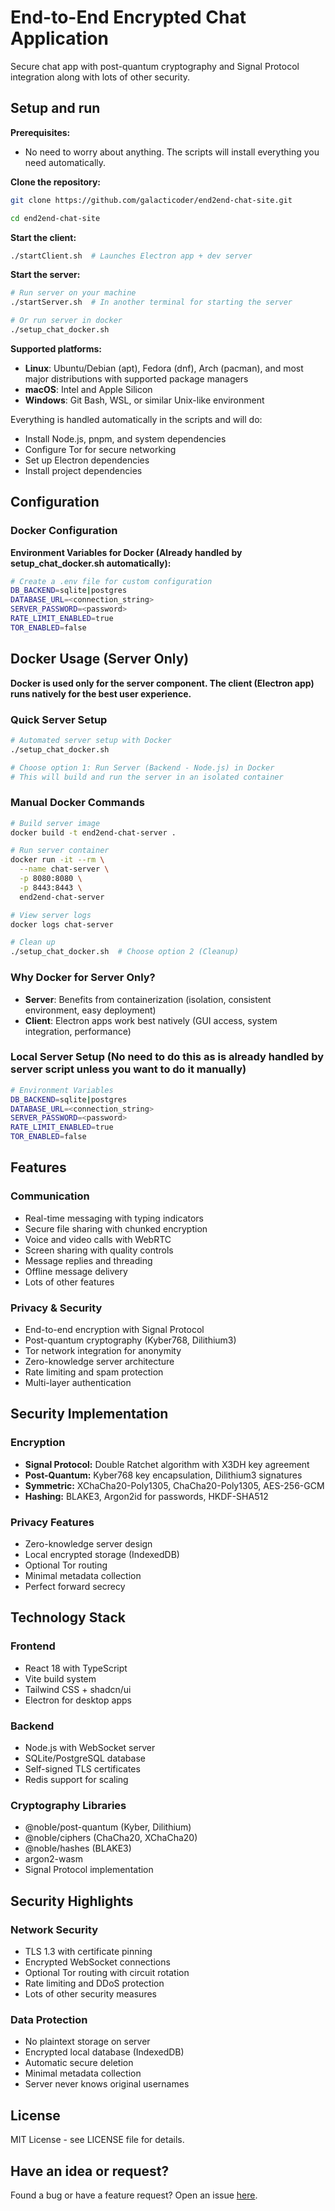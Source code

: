 # End-to-End Encrypted Chat Application

Secure chat app with post-quantum cryptography and Signal Protocol integration along with lots of other security.

## Setup and run

**Prerequisites:**
  - No need to worry about anything. The scripts will install everything you need automatically.

**Clone the repository:**

```bash
git clone https://github.com/galacticoder/end2end-chat-site.git

cd end2end-chat-site
```

**Start the client:**
```bash
./startClient.sh  # Launches Electron app + dev server
```

**Start the server:**
```bash
# Run server on your machine
./startServer.sh  # In another terminal for starting the server

# Or run server in docker
./setup_chat_docker.sh
```

**Supported platforms:**
- **Linux**: Ubuntu/Debian (apt), Fedora (dnf), Arch (pacman), and most major distributions with supported package managers
- **macOS**: Intel and Apple Silicon
- **Windows**: Git Bash, WSL, or similar Unix-like environment

Everything is handled automatically in the scripts and will do:
- Install Node.js, pnpm, and system dependencies
- Configure Tor for secure networking
- Set up Electron dependencies
- Install project dependencies

## Configuration

### Docker Configuration

**Environment Variables for Docker (Already handled by setup_chat_docker.sh automatically):**
```bash
# Create a .env file for custom configuration
DB_BACKEND=sqlite|postgres
DATABASE_URL=<connection_string>
SERVER_PASSWORD=<password>
RATE_LIMIT_ENABLED=true
TOR_ENABLED=false
```

## Docker Usage (Server Only)

**Docker is used only for the server component. The client (Electron app) runs natively for the best user experience.**

### Quick Server Setup

```bash
# Automated server setup with Docker
./setup_chat_docker.sh

# Choose option 1: Run Server (Backend - Node.js) in Docker
# This will build and run the server in an isolated container
```

### Manual Docker Commands

```bash
# Build server image
docker build -t end2end-chat-server .

# Run server container
docker run -it --rm \
  --name chat-server \
  -p 8080:8080 \
  -p 8443:8443 \
  end2end-chat-server

# View server logs
docker logs chat-server

# Clean up
./setup_chat_docker.sh  # Choose option 2 (Cleanup)
```

### Why Docker for Server Only?

- **Server**: Benefits from containerization (isolation, consistent environment, easy deployment)
- **Client**: Electron apps work best natively (GUI access, system integration, performance)

### Local Server Setup (No need to do this as is already handled by server script unless you want to do it manually)
```bash
# Environment Variables
DB_BACKEND=sqlite|postgres
DATABASE_URL=<connection_string>
SERVER_PASSWORD=<password>
RATE_LIMIT_ENABLED=true
TOR_ENABLED=false
```

## Features

### Communication
- Real-time messaging with typing indicators
- Secure file sharing with chunked encryption
- Voice and video calls with WebRTC
- Screen sharing with quality controls
- Message replies and threading
- Offline message delivery
- Lots of other features

### Privacy & Security
- End-to-end encryption with Signal Protocol
- Post-quantum cryptography (Kyber768, Dilithium3)
- Tor network integration for anonymity
- Zero-knowledge server architecture
- Rate limiting and spam protection
- Multi-layer authentication


## Security Implementation

### Encryption
- **Signal Protocol:** Double Ratchet algorithm with X3DH key agreement
- **Post-Quantum:** Kyber768 key encapsulation, Dilithium3 signatures
- **Symmetric:** XChaCha20-Poly1305, ChaCha20-Poly1305, AES-256-GCM
- **Hashing:** BLAKE3, Argon2id for passwords, HKDF-SHA512

### Privacy Features
- Zero-knowledge server design
- Local encrypted storage (IndexedDB)
- Optional Tor routing
- Minimal metadata collection
- Perfect forward secrecy

## Technology Stack

### Frontend
- React 18 with TypeScript
- Vite build system
- Tailwind CSS + shadcn/ui
- Electron for desktop apps

### Backend
- Node.js with WebSocket server
- SQLite/PostgreSQL database
- Self-signed TLS certificates
- Redis support for scaling

### Cryptography Libraries
- @noble/post-quantum (Kyber, Dilithium)
- @noble/ciphers (ChaCha20, XChaCha20)
- @noble/hashes (BLAKE3)
- argon2-wasm
- Signal Protocol implementation

## Security Highlights

### Network Security
- TLS 1.3 with certificate pinning
- Encrypted WebSocket connections
- Optional Tor routing with circuit rotation
- Rate limiting and DDoS protection
- Lots of other security measures

### Data Protection
- No plaintext storage on server
- Encrypted local database (IndexedDB)
- Automatic secure deletion
- Minimal metadata collection
- Server never knows original usernames

## License

MIT License - see LICENSE file for details.

## Have an idea or request?

Found a bug or have a feature request? Open an issue [here](https://github.com/galacticoder/end2end-chat-site/issues).
